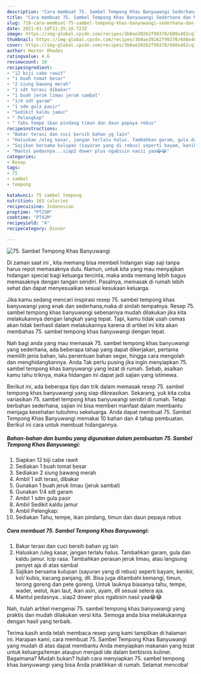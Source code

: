 ```yaml
---
description: "Cara membuat 75. Sambel Tempong Khas Banyuwangi Sederhana dan Mudah Dibuat"
title: "Cara membuat 75. Sambel Tempong Khas Banyuwangi Sederhana dan Mudah Dibuat"
slug: 718-cara-membuat-75-sambel-tempong-khas-banyuwangi-sederhana-dan-mudah-dibuat
date: 2021-01-10T11:35:10.723Z
image: https://img-global.cpcdn.com/recipes/3b0ae39262f99370/680x482cq70/75-sambel-tempong-khas-banyuwangi-foto-resep-utama.jpg
thumbnail: https://img-global.cpcdn.com/recipes/3b0ae39262f99370/680x482cq70/75-sambel-tempong-khas-banyuwangi-foto-resep-utama.jpg
cover: https://img-global.cpcdn.com/recipes/3b0ae39262f99370/680x482cq70/75-sambel-tempong-khas-banyuwangi-foto-resep-utama.jpg
author: Hester Rhodes
ratingvalue: 4.6
reviewcount: 10
recipeingredient:
- "12 biji cabe rawit"
- "1 buah tomat besar"
- "2 siung bawang merah"
- "1 sdt terasi dibakar"
- "1 buah jeruk limau jeruk sambal"
- "1/4 sdt garam"
- "1 sdm gula pasir"
- "Sedikit kaldu jamur"
- " Pelengkap"
- " Tahu tempe ikan pindang timun dan daun pepaya rebus"
recipeinstructions:
- "Bakar terasi dan cuci bersih bahan yg lain"
- "Haluskan /uleg kasar, jangan terlalu halus. Tambahkan garam, gula dan kaldu jamur. Icip rasa. Tambahkan perasan jeruk limau, atau langsung penyet aja di atas sambal"
- "Sajikan bersama kulupan (sayuran yang di rebus) seperti bayam, kenikir, kol/ kubis, kacang panjang, dll. Bisa juga ditambahi kemangi, timun, terong goreng dan pete goreng. Untuk lauknya biasanya tahu, tempe, wader, welut, ikan laut, ikan asin, ayam, dll sesuai selera aja."
- "Mantul pedasnya...siap2 dower plus ngabisin nasii yaa😂😂"
categories:
- Resep
tags:
- 75
- sambel
- tempong

katakunci: 75 sambel tempong 
nutrition: 163 calories
recipecuisine: Indonesian
preptime: "PT25M"
cooktime: "PT42M"
recipeyield: "4"
recipecategory: Dinner

---
```



![75. Sambel Tempong Khas Banyuwangi](https://img-global.cpcdn.com/recipes/3b0ae39262f99370/680x482cq70/75-sambel-tempong-khas-banyuwangi-foto-resep-utama.jpg)

Di zaman  saat ini , kita memang bisa membeli hidangan siap saji tanpa harus repot memasaknya dulu. Namun, untuk kita yang mau menyajikan hidangan special bagi keluarga tercinta, maka anda memang lebih bagus memasaknya dengan tangan sendiri. Pasalnya, memasak di rumah lebih sehat dan dapat menyesuaikan sesuai kesukaan keluarga.

Jika kamu sedang mencari inspirasi resep 75. sambel tempong khas banyuwangi yang enak dan sederhana,maka di sinilah tempatnya. Resep 75. sambel tempong khas banyuwangi  sebenarnya mudah dilakukan jika kita melakukannya dengan langkah yang tepat. Tapi, kamu tidak usah cemas akan tidak berhasil dalam melakukannya 
karena di artikel ini kita akan membahas 75. sambel tempong khas banyuwangi dengan tepat.  



Nah bagi anda yang mau memasak 75. sambel tempong khas banyuwangi yang sederhana, ada beberapa tahap yang dapat dikerjakan, pertama memilih jenis bahan, lalu penentuan bahan segar, hingga cara mengolah dan menghidangkannya. Anda Tak perlu pusing jika ingin menyiapkan 75. sambel tempong khas banyuwangi yang lezat di rumah. Sebab, asalkan kamu  tahu triknya, maka hidangan ini dapat jadi sajian yang istimewa.

Berikut ini, ada beberapa tips dan trik dalam memasak resep 75. sambel tempong khas banyuwangi yang siap dikreasikan. Sekarang, yuk kita coba variasikan 75. sambel tempong khas banyuwangi sendiri di rumah. Tetap berbahan sederhana, sajian ini bisa memberi manfaat dalam membantu menjaga kesehatan tubuhmu sekeluarga. Anda dapat membuat 75. Sambel Tempong Khas Banyuwangi memakai 10 bahan dan 4 tahap pembuatan. Berikut ini cara untuk membuat hidangannya.

<!--inarticleads1-->

##### Bahan-bahan dan bumbu yang digunakan dalam pembuatan 75. Sambel Tempong Khas Banyuwangi:

1. Siapkan 12 biji cabe rawit
1. Sediakan 1 buah tomat besar
1. Sediakan 2 siung bawang merah
1. Ambil 1 sdt terasi, dibakar
1. Gunakan 1 buah jeruk limau (jeruk sambal)
1. Gunakan 1/4 sdt garam
1. Ambil 1 sdm gula pasir
1. Ambil Sedikit kaldu jamur
1. Ambil  Pelengkap:
1. Sediakan  Tahu, tempe, ikan pindang, timun dan daun pepaya rebus




<!--inarticleads2-->

##### Cara membuat 75. Sambel Tempong Khas Banyuwangi:

1. Bakar terasi dan cuci bersih bahan yg lain
1. Haluskan /uleg kasar, jangan terlalu halus. Tambahkan garam, gula dan kaldu jamur. Icip rasa. Tambahkan perasan jeruk limau, atau langsung penyet aja di atas sambal
1. Sajikan bersama kulupan (sayuran yang di rebus) seperti bayam, kenikir, kol/ kubis, kacang panjang, dll. Bisa juga ditambahi kemangi, timun, terong goreng dan pete goreng. Untuk lauknya biasanya tahu, tempe, wader, welut, ikan laut, ikan asin, ayam, dll sesuai selera aja.
1. Mantul pedasnya...siap2 dower plus ngabisin nasii yaa😂😂




Nah, itulah artikel mengenai  75. sambel tempong khas banyuwangi  yang praktis dan mudah dilakukan versi kita. Semoga anda bisa melakukannya dengan hasil yang terbaik. 

Terima kasih anda telah membaca resep yang kami tampilkan di halaman ini. Harapan kami, cara membuat  75. Sambel Tempong Khas Banyuwangi yang mudah di atas dapat membantu Anda menyiapkan makanan yang lezat untuk keluarga/teman ataupun menjadi ide dalam berbisnis kuliner. Bagaimana? Mudah bukan? Itulah cara menyiapkan 75. sambel tempong khas banyuwangi yang bisa Anda praktikkan di rumah. Selamat mencoba!

